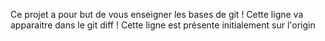 Ce projet a pour but de vous enseigner les bases de git !
Cette ligne va apparaitre dans le git diff !
Cette ligne est présente initialement sur l'origin
